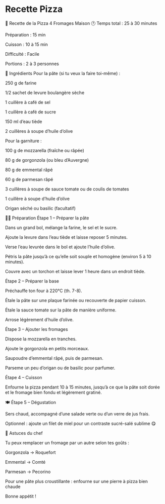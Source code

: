 # Recette Pizza 
🍕 Recette de la Pizza 4 Fromages Maison
🕐 Temps total : 25 à 30 minutes

Préparation : 15 min

Cuisson : 10 à 15 min

Difficulté : Facile

Portions : 2 à 3 personnes

🧂 Ingrédients
Pour la pâte (si tu veux la faire toi-même) :

250 g de farine

1/2 sachet de levure boulangère sèche

1 cuillère à café de sel

1 cuillère à café de sucre

150 ml d’eau tiède

2 cuillères à soupe d’huile d’olive

Pour la garniture :

100 g de mozzarella (fraîche ou râpée)

80 g de gorgonzola (ou bleu d’Auvergne)

80 g de emmental râpé

60 g de parmesan râpé

3 cuillères à soupe de sauce tomate ou de coulis de tomates

1 cuillère à soupe d’huile d’olive

Origan séché ou basilic (facultatif)

👨‍🍳 Préparation
Étape 1 – Préparer la pâte

Dans un grand bol, mélange la farine, le sel et le sucre.

Ajoute la levure dans l’eau tiède et laisse reposer 5 minutes.

Verse l’eau levurée dans le bol et ajoute l’huile d’olive.

Pétris la pâte jusqu’à ce qu’elle soit souple et homogène (environ 5 à 10 minutes).

Couvre avec un torchon et laisse lever 1 heure dans un endroit tiède.

Étape 2 – Préparer la base

Préchauffe ton four à 220°C (th. 7-8).

Étale la pâte sur une plaque farinée ou recouverte de papier cuisson.

Étale la sauce tomate sur la pâte de manière uniforme.

Arrose légèrement d’huile d’olive.

Étape 3 – Ajouter les fromages

Dispose la mozzarella en tranches.

Ajoute le gorgonzola en petits morceaux.

Saupoudre d’emmental râpé, puis de parmesan.

Parseme un peu d’origan ou de basilic pour parfumer.

Étape 4 – Cuisson

Enfourne la pizza pendant 10 à 15 minutes, jusqu’à ce que la pâte soit dorée et le fromage bien fondu et légèrement gratiné.

🍽️ Étape 5 – Dégustation

Sers chaud, accompagné d’une salade verte ou d’un verre de jus frais.

Optionnel : ajoute un filet de miel pour un contraste sucré-salé sublime 😋

🧀 Astuces du chef

Tu peux remplacer un fromage par un autre selon tes goûts :

Gorgonzola → Roquefort

Emmental → Comté

Parmesan → Pecorino

Pour une pâte plus croustillante : enfourne sur une pierre à pizza bien chaude

Bonne appétit ! 
